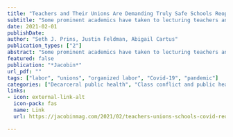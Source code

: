 ```yaml
---
title: "Teachers and Their Unions Are Demanding Truly Safe Schools Reopening — Not \"Ignoring Science\" • Jacobin"
subtitle: "Some prominent academics have taken to lecturing teachers and their unions for insisting that reopening schools is still too dangerous. Those academics are wrong: teachers are insisting on a safe, solidaristic approach to opening schools back up that protects parents, students, staff, teachers, and all of us."
date: 2021-02-01
publishDate: 
author: "Seth J. Prins, Justin Feldman, Abigail Cartus"
publication_types: ["2"]
abstract: "Some prominent academics have taken to lecturing teachers and their unions for insisting that reopening schools is still too dangerous. Those academics are wrong: teachers are insisting on a safe, solidaristic approach to opening schools back up that protects parents, students, staff, teachers, and all of us."
featured: false
publication: "*Jacobin*"
url_pdf: ""
tags: ["labor", "unions", "organized labor", "Covid-19", "pandemic"]
categories: ["Decarceral public health", "Class conflict and public health"]
links:
- icon: external-link-alt
  icon-pack: fas
  name: Link
  url: https://jacobinmag.com/2021/02/teachers-unions-schools-covid-reopening

---
```



